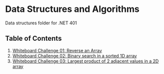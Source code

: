 # Data Structures and Algorithms
Data structures folder for .NET 401

## Table of Contents
1. [Whiteboard Challenge 01: Reverse an Array](https://github.com/ecaoile/Data-Structures-and-Algorithms/tree/master/challenges/whiteboard-challenge-01 "Whiteboard Challenge 01: Reverse an Array")
2. [Whiteboard Challenge 02: Binary search in a sorted 1D array](https://github.com/ecaoile/Data-Structures-and-Algorithms/tree/master/challenges/whiteboard-challenge-02 "Whiteboard Challenge 02: Binary search in a sorted 1D array")
3. [Whiteboard Challenge 03: Largest product of 2 adjacent values in a 2D array](https://github.com/ecaoile/Data-Structures-and-Algorithms/tree/master/challenges/whiteboard-challenge-03 "Whiteboard Challenge 03: Largest product of 2 adjacent values in a 2D array")

